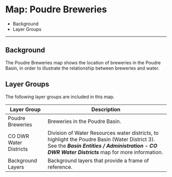 # Map: Poudre Breweries

* Background
* Layer Groups

-----------------

## Background

The Poudre Breweries map shows the location of breweries in the Poudre Basin,
in order to illustrate the relationship between breweries and water.

## Layer Groups

The following layer groups are included in this map.

| **Layer Group** | **Description** |
| -- | -- |
| Poudre Breweries | Breweries in the Poudre Basin. |
| CO DWR Water Districts | Division of Water Resources water districts, to highlight the Poudre Basin (Water District 3).  See the ***Basin Entities / Administration - CO DWR Water Districts*** map for more information. |
| Background Layers | Background layers that provide a frame of reference. |
